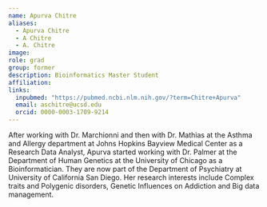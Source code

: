 ```yaml
---
name: Apurva Chitre
aliases:
  - Apurva Chitre
  - A Chitre
  - A. Chitre
image: 
role: grad
group: former
description: Bioinformatics Master Student
affiliation: 
links:
  inpubmed: "https://pubmed.ncbi.nlm.nih.gov/?term=Chitre+Apurva"
  email: aschitre@ucsd.edu
  orcid: 0000-0003-1709-9214
---
```


After working with Dr. Marchionni and then with Dr. Mathias at the Asthma and Allergy department at Johns Hopkins Bayview Medical Center as a Research Data Analyst, Apurva started working with Dr. Palmer at the Department of Human Genetics at the University of Chicago as a Bioinformatician. They are now part of the Department of Psychiatry at University of California San Diego. Her research interests include Complex traits and Polygenic disorders, Genetic Influences on Addiction and Big data management.
 



